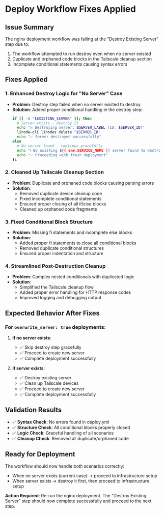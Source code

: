 # Deploy Workflow Fixes Applied

## Issue Summary
The nginx deployment workflow was failing at the "Destroy Existing Server" step due to:
1. The workflow attempted to run destroy even when no server existed
2. Duplicate and orphaned code blocks in the Tailscale cleanup section
3. Incomplete conditional statements causing syntax errors

## Fixes Applied

### 1. Enhanced Destroy Logic for "No Server" Case
- **Problem**: Destroy step failed when no server existed to destroy
- **Solution**: Added proper conditional handling in the destroy step:
  ```bash
  if [[ -n "$EXISTING_SERVER" ]]; then
    # Server exists - destroy it
    echo "🔥 Destroying server: $SERVER_LABEL (ID: $SERVER_ID)"
    linode-cli linodes delete "$SERVER_ID"
    echo "✅ Server destroyed successfully"
  else
    # No server found - continue gracefully
    echo "ℹ️ No existing ${{ env.SERVICE_NAME }} server found to destroy"
    echo "✅ Proceeding with fresh deployment"
  fi
  ```

### 2. Cleaned Up Tailscale Cleanup Section
- **Problem**: Duplicate and orphaned code blocks causing parsing errors
- **Solution**: 
  - Removed duplicate device cleanup code
  - Fixed incomplete conditional statements
  - Ensured proper closing of all if/else blocks
  - Cleaned up orphaned code fragments

### 3. Fixed Conditional Block Structure
- **Problem**: Missing fi statements and incomplete else blocks
- **Solution**:
  - Added proper fi statements to close all conditional blocks
  - Removed duplicate conditional structures
  - Ensured proper indentation and structure

### 4. Streamlined Post-Destruction Cleanup
- **Problem**: Complex nested conditionals with duplicated logic
- **Solution**:
  - Simplified the Tailscale cleanup flow
  - Added proper error handling for HTTP response codes
  - Improved logging and debugging output

## Expected Behavior After Fixes

### For `overwrite_server: true` deployments:
1. **If no server exists**: 
   - ✅ Skip destroy step gracefully
   - ✅ Proceed to create new server
   - ✅ Complete deployment successfully

2. **If server exists**:
   - ✅ Destroy existing server
   - ✅ Clean up Tailscale devices
   - ✅ Proceed to create new server
   - ✅ Complete deployment successfully

## Validation Results
- ✅ **Syntax Check**: No errors found in deploy.yml
- ✅ **Structure Check**: All conditional blocks properly closed
- ✅ **Logic Check**: Graceful handling of all scenarios
- ✅ **Cleanup Check**: Removed all duplicate/orphaned code

## Ready for Deployment
The workflow should now handle both scenarios correctly:
- When no server exists (current case) → proceed to infrastructure setup
- When server exists → destroy it first, then proceed to infrastructure setup

**Action Required**: Re-run the nginx deployment. The "Destroy Existing Server" step should now complete successfully and proceed to the next step.
